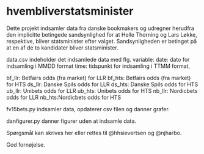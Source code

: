 # hvembliverstatsminister

Dette projekt indsamler data fra danske bookmakers og udregner herudfra den implicitte betingede sandsynlighed for at Helle Thorning og Lars Løkke, respektive, bliver statsminister efter valget. Sandsynligheden er betinget på at en af de to kandidater
bliver statsminister.

data.csv indeholder det indsamlede data med flg. variable:
date: dato for indsamling i MMDD format
time: tidspunkt for indsamling i TTMM format, 

bf_llr: Betfairs odds (fra market) for LLR
bf_hts: Betfairs odds (fra market) for HTS
ds_llr: Danske Spils odds for LLR
ds_hts: Danske Spils odds for HTS
ub_llr: Unibets odds for LLR
ub_hts: Unibets odds for HTS
nb_llr: Nordicbets odds for LLR
nb_hts:Nordicbets odds for HTS

fv15bets.py indsamler data, opdaterer csv filen og danner grafer.

danfigurer.py danner figurer uden at indsamle data.

Spørgsmål kan skrives her eller rettes til @hhsievertsen og @njharbo.

God fornøjelse.
